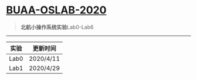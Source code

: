 # [ BUAA-OSLAB-2020](https://github.com/gitccl/BUAA-OSLAB-2020)

>  **北航小操作系统实验**Lab0-Lab6

------



| 实验 | 更新时间  |
| :--: | :-------: |
| Lab0 | 2020/4/11 |
| Lab1 | 2020/4/29 |

